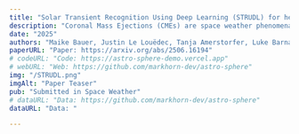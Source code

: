 ```yaml
---
title: "Solar Transient Recognition Using Deep Learning (STRUDL) for heliospheric imager data "
description: "Coronal Mass Ejections (CMEs) are space weather phenomena capable of causing significant disruptions to both space- and ground-based infrastructure. The timely and accurate detection and prediction of CMEs is a crucial steps towards implementing strategies to minimize the impacts of such events. CMEs are commonly observed using coronagraphs and heliospheric imagers (HIs), with some forecasting methods relying on manually tracking CMEs across successive images in order to provide an estimate of their arrival time and speed. This process is time-consuming, and the growing volume of available data makes manual identification of CMEs increasingly impractical. We investigate the application of machine learning (ML) techniques to the problem of automated CME detection, focusing on data from the HI instruments aboard the STEREO spacecraft. HI data facilitates the tracking of CMEs through interplanetary space, providing valuable information on their evolution along the way. Building on advances in image segmentation, we present the Solar Transient Recognition Using Deep Learning (STRUDL) model. STRUDL is designed to automatically detect and segment CME fronts in HI data. We address the challenges inherent to this task and evaluate the model's performance across a range of solar activity conditions. To complement segmentation, we implement a basic tracking algorithm that links CME detections across successive frames, thus allowing us to automatically generate time-distance profiles for all CMEs under study.Our results demonstrate the feasibility of applying ML-based segmentation techniques to HI data, while highlighting areas for future improvement, particularly regarding the accurate segmentation and tracking of faint and interacting CMEs. "
date: "2025"
authors: "Maike Bauer, Justin Le Louëdec, Tanja Amerstorfer, Luke Barnard, David Barnes, Helmut Lammer"
paperURL: "Paper: https://arxiv.org/abs/2506.16194"
# codeURL: "Code: https://astro-sphere-demo.vercel.app"
# webURL: "Web: https://github.com/markhorn-dev/astro-sphere"
img: "/STRUDL.png"
imgAlt: "Paper Teaser"
pub: "Submitted in Space Weather"
# dataURL: "Data: https://github.com/markhorn-dev/astro-sphere"
dataURL: "Data: "

---
```


